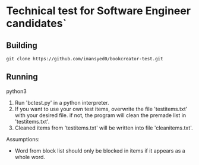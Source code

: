 # Technical test for Software Engineer candidates`

## Building
`git clone https://github.com/imansyed0/bookcreator-test.git`

## Running
python3

1. Run 'bctest.py' in a python interpreter. 
2. If you want to use your own test items, overwrite the file 'testitems.txt' with your desired file. if not, the program will clean the premade list in 'testitems.txt'.
3. Cleaned items from 'testitems.txt' will be written into file 'cleanitems.txt'.

Assumptions:
- Word from block list should only be blocked in items if it appears as a whole word.

[book]: https://read.bookcreator.com/Gr0k3Ie4s3gXU7stHRzFJiILKD83/UEzOFQjyR121W1pKRm47Lg